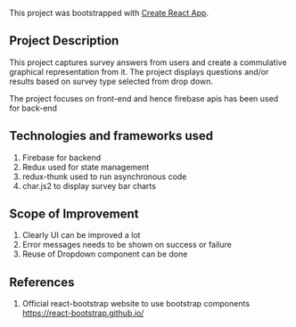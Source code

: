 This project was bootstrapped with [Create React App](https://github.com/facebook/create-react-app).

## Project Description
This project captures survey answers from users and create a commulative graphical representation from it. The project displays questions and/or results based on survey type selected from drop down.

The project focuses on front-end and hence firebase apis has been used for back-end

## Technologies and frameworks used
1. Firebase for backend
2. Redux used for state management
3. redux-thunk used to run asynchronous code
4. char.js2 to display survey bar charts

## Scope of Improvement
1. Clearly UI can be improved a lot
2. Error messages needs to be shown on success or failure
3. Reuse of Dropdown component can be done

## References
1. Official react-bootstrap website to use bootstrap components
    https://react-bootstrap.github.io/

